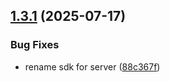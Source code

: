 ## [1.3.1](https://github.com/site15/site15.ru/compare/rest-sdk-angular-v1.3.0...rest-sdk-angular-v1.3.1) (2025-07-17)

### Bug Fixes

- rename sdk for server ([88c367f](https://github.com/site15/site15.ru/commit/88c367f7fc90574b7bc3e8de7e18961330832609))
